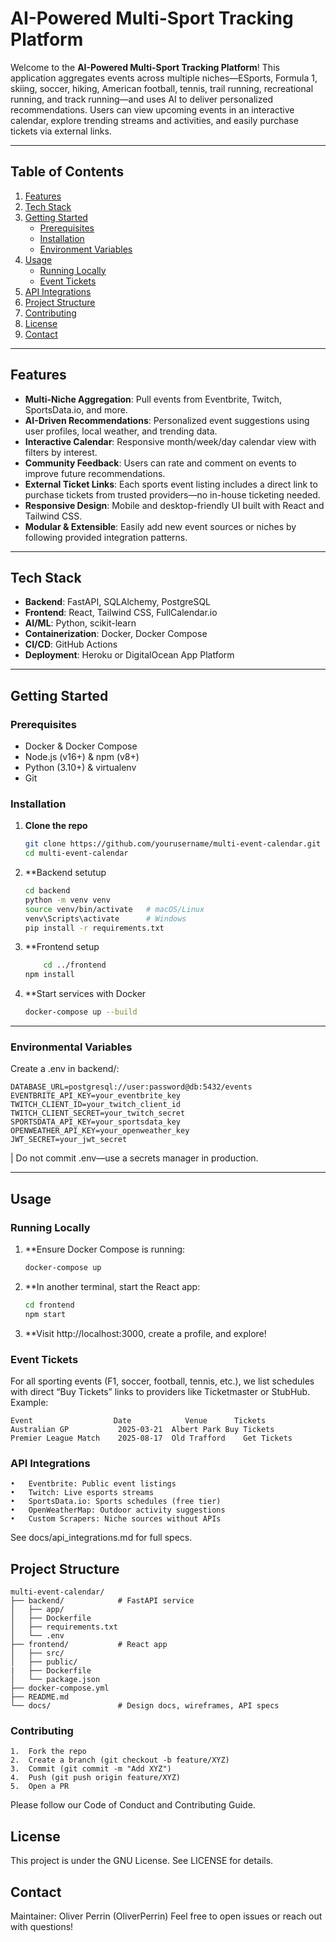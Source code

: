 # AI-Powered Multi-Sport Tracking Platform

Welcome to the **AI-Powered Multi-Sport Tracking Platform**! This application aggregates events across multiple niches—ESports, Formula 1, skiing, soccer, hiking, American football, tennis, trail running, recreational running, and track running—and uses AI to deliver personalized recommendations. Users can view upcoming events in an interactive calendar, explore trending streams and activities, and easily purchase tickets via external links.

---

## Table of Contents

1. [Features](#features)  
2. [Tech Stack](#tech-stack)  
3. [Getting Started](#getting-started)  
   - [Prerequisites](#prerequisites)  
   - [Installation](#installation)  
   - [Environment Variables](#environment-variables)  
4. [Usage](#usage)  
   - [Running Locally](#running-locally)  
   - [Event Tickets](#event-tickets)  
5. [API Integrations](#api-integrations)  
6. [Project Structure](#project-structure)  
7. [Contributing](#contributing)  
8. [License](#license)  
9. [Contact](#contact)

---

## Features

- **Multi-Niche Aggregation**: Pull events from Eventbrite, Twitch, SportsData.io, and more.  
- **AI-Driven Recommendations**: Personalized event suggestions using user profiles, local weather, and trending data.  
- **Interactive Calendar**: Responsive month/week/day calendar view with filters by interest.  
- **Community Feedback**: Users can rate and comment on events to improve future recommendations.  
- **External Ticket Links**: Each sports event listing includes a direct link to purchase tickets from trusted providers—no in-house ticketing needed.  
- **Responsive Design**: Mobile and desktop-friendly UI built with React and Tailwind CSS.  
- **Modular & Extensible**: Easily add new event sources or niches by following provided integration patterns.

---

## Tech Stack

- **Backend**: FastAPI, SQLAlchemy, PostgreSQL  
- **Frontend**: React, Tailwind CSS, FullCalendar.io  
- **AI/ML**: Python, scikit-learn  
- **Containerization**: Docker, Docker Compose  
- **CI/CD**: GitHub Actions  
- **Deployment**: Heroku or DigitalOcean App Platform

---

## Getting Started

### Prerequisites

- Docker & Docker Compose  
- Node.js (v16+) & npm (v8+)  
- Python (3.10+) & virtualenv  
- Git

### Installation

1. **Clone the repo**  
	```bash
 	git clone https://github.com/yourusername/multi-event-calendar.git
 	cd multi-event-calendar

2. **Backend setutup
	```bash
   	cd backend
   	python -m venv venv
   	source venv/bin/activate   # macOS/Linux
  	venv\Scripts\activate      # Windows
   	pip install -r requirements.txt
 
3. **Frontend setup
   	```bash
    	cd ../frontend
	npm install
    
4. **Start services with Docker
	```bash
 	docker-compose up --build

---
 
### Environmental Variables

Create a .env in backend/:

 	DATABASE_URL=postgresql://user:password@db:5432/events
	EVENTBRITE_API_KEY=your_eventbrite_key
	TWITCH_CLIENT_ID=your_twitch_client_id
	TWITCH_CLIENT_SECRET=your_twitch_secret
	SPORTSDATA_API_KEY=your_sportsdata_key
	OPENWEATHER_API_KEY=your_openweather_key
	JWT_SECRET=your_jwt_secret
| Do not commit .env—use a secrets manager in production.

---

## Usage

### Running Locally

1. **Ensure Docker Compose is running:
	```bash
 	docker-compose up

2. **In another terminal, start the React app:
	```bash
 	cd frontend
	npm start

3. **Visit http://localhost:3000, create a profile, and explore!

### Event Tickets

For all sporting events (F1, soccer, football, tennis, etc.), we list schedules with direct “Buy Tickets” links to providers like Ticketmaster or StubHub. 
Example:

```plaintext
Event		           Date	           Venue	  Tickets
Australian GP	        2025-03-21	Albert Park	Buy Tickets	
Premier League Match	2025-08-17	Old Trafford	Get Tickets
```

### API Integrations

	•	Eventbrite: Public event listings
	•	Twitch: Live esports streams
	•	SportsData.io: Sports schedules (free tier)
	•	OpenWeatherMap: Outdoor activity suggestions
	•	Custom Scrapers: Niche sources without APIs

See docs/api_integrations.md for full specs.


## Project Structure

```plaintext
multi-event-calendar/
├── backend/            # FastAPI service
│	├── app/
│	├── Dockerfile
│	├── requirements.txt
│	└── .env
├── frontend/           # React app
│	├── src/
│	├── public/
|	├── Dockerfile
│	└── package.json
├── docker-compose.yml
├── README.md
└── docs/               # Design docs, wireframes, API specs
```

### Contributing

	1.	Fork the repo
	2.	Create a branch (git checkout -b feature/XYZ)
	3.	Commit (git commit -m "Add XYZ")
	4.	Push (git push origin feature/XYZ)
	5.	Open a PR

Please follow our Code of Conduct and Contributing Guide.


## License

This project is under the GNU License. See LICENSE for details.


## Contact

Maintainer: Oliver Perrin (OliverPerrin)
Feel free to open issues or reach out with questions!
